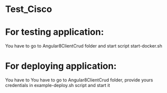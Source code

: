 # Test_Cisco

# For testing application:
You have to go to Angular8ClientCrud folder and start script start-docker.sh

# For deploying application:
You have to You have to go to Angular8ClientCrud folder, provide 
yours credentials in example-deploy.sh script and start it